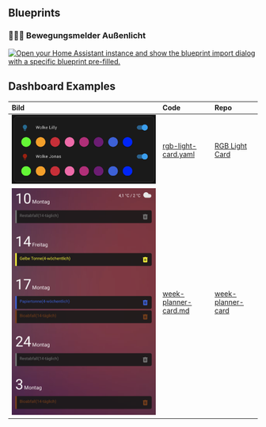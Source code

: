 ## Blueprints

### 🚶‍♂️💡 Bewegungsmelder Außenlicht
[![Open your Home Assistant instance and show the blueprint import dialog with a specific blueprint pre-filled.](https://my.home-assistant.io/badges/blueprint_import.svg)](https://my.home-assistant.io/redirect/blueprint_import/?blueprint_url=https%3A%2F%2Fgithub.com%2Fgickowtf%2Fha-collection%2Fblob%2Fmain%2Fbewegungsmelder_aussenlicht.yaml)

## Dashboard Examples

| Bild                                                                         | Code                                             | Repo                                                      | 
|:-----------------------------------------------------------------------------|:-------------------------------------------------|:----------------------------------------------------------|
| ![RGB-Light-Card.png](img/RGB-Light-Card.png)                                | [rgb-light-card.yaml](rgb-light-card.yaml)       | [RGB Light Card](https://github.com/bokub/rgb-light-card) | 
| ![week-planner-card.png](img/week-planner-card.png)                          | [week-planner-card.md](week-planner-card.md)     |     [week-planner-card](https://github.com/FamousWolf/week-planner-card)                                                      |  [week-planner-card.md](week-planner-card.md)